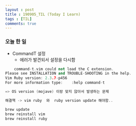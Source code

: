 ```yaml
---
layout : post
title : 190905_TIL (Today I Learn)
tags : [TIL]
comments: true
---
```

### 오늘 한 일
- CommandT 설정
	- 에러가 발견되서 설정을 다시함
```cpp
	command-t.vim could not load the C extension.
Please see INSTALLATION and TROUBLE-SHOOTING in the help.
Vim Ruby version: 2.3.7-p456
For more information type:    :help command-t

=> OS version (mojave) 이랑 맞지 않아서 발생하는 문제

해결책 -> vim ruby  와  ruby version update 해야함..

brew update
brew reinstall vim
brew reinstall ruby
```	

